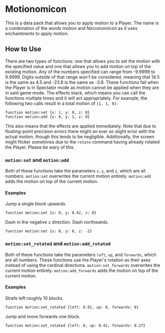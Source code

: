 # Motionomicon
This is a data pack that allows you to apply motion to a Player.
The name is a combination of the words *motion* and *Necronomicon* as it uses enchantments to apply motion.


## How to Use
There are two types of functions: one that allows you to set the motion with the specified value and one that allows you to add motion on top of the existing motion.
Any of the numbers specified can range from -9.9999 to 9.9999.
Digits outside of that range won't be considered, meaning that 14.5 is the same as 4.5 and -23.8 is the same as -3.8.
These functions fail when the Player is in Spectator mode as motion cannot be applied when they are in said game mode.
The effects stack, which means you can call the functions multiple times and it will act appropriately.
For example, the following two calls result in a total motion of `[1, 1, 0]`:
```mcfunction
function motion:set {x: 1, y: 0, z: 0}
function motion:add {x: 0, y: 1, z: 0}
```
This also means that the effects are applied immediately.
Note that due to floating-point precision errors there might an ever so slight error with the actual motion, though this tends to be negligible.
Additionally, the screen might flicker sometimes due to the `rotate` command having already rotated the Player.
Please be wary of this.

### `motion:set` and `motion:add`
Both of these functions take the parameters `x`, `y`, and `z`, which are all numbers.
`motion:set` overwrites the current motion entirely.
`motion:add` adds the motion on top of the current motion.

#### Examples
Jump a single block upwards.
```mcfunction
function motion:set {x: 0, y: 0.42, z: 0}
```

Dash in the negative z direction.
Dash northwards.
```mcfunction
function motion:set {x: 0, y: 0, z: -2}
```

### `motion:set_rotated` and `motion:add_rotated`
Both of these functions take the parameters `left`, `up`, and `forwards`, which are all numbers.
These functions use the Player's rotation as their axes instead of using the cardinal directions.
`motion:set_forwards` overwrites the current motion entirely.
`motion:add_forwards` adds the motion on top of the current motion.

#### Examples
Strafe left roughly 10 blocks.
```mcfunction
function motion:set_rotated {left: 0.91, up: 0, forwards: 0}
```

Jump and move forwards one block.
```mcfunction
function motion:set_rotated {left: 0, up: 0.42, forwards: 0.27}
```

